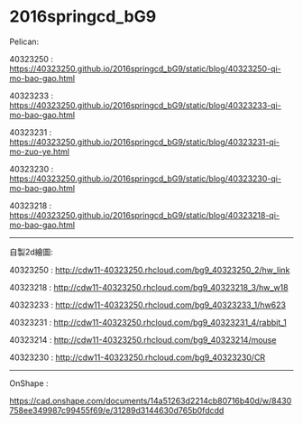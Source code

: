 ﻿# 2016springcd_bG9
Pelican: 

40323250 : https://40323250.github.io/2016springcd_bG9/static/blog/40323250-qi-mo-bao-gao.html

40323233 : https://40323250.github.io/2016springcd_bG9/static/blog/40323233-qi-mo-bao-gao.html

40323231 : https://40323250.github.io/2016springcd_bG9/static/blog/40323231-qi-mo-zuo-ye.html

40323230 : https://40323250.github.io/2016springcd_bG9/static/blog/40323230-qi-mo-bao-gao.html

40323218 : https://40323250.github.io/2016springcd_bG9/static/blog/40323218-qi-mo-bao-gao.html

----------------------------------------------------------------------

自製2d繪圖:

40323250 : http://cdw11-40323250.rhcloud.com/bg9_40323250_2/hw_link

40323218 : http://cdw11-40323250.rhcloud.com/bg9_40323218_3/hw_w18

40323233 : http://cdw11-40323250.rhcloud.com/bg9_40323233_1/hw623

40323231 : http://cdw11-40323250.rhcloud.com/bg9_40323231_4/rabbit_1

40323214 : http://cdw11-40323250.rhcloud.com/bg9_40323214/mouse

40323230 : http://cdw11-40323250.rhcloud.com/bg9_40323230/CR

-----------------------------------------------------------
OnShape :

https://cad.onshape.com/documents/14a51263d2214cb80716b40d/w/8430758ee349987c99455f69/e/31289d3144630d765b0fdcdd
